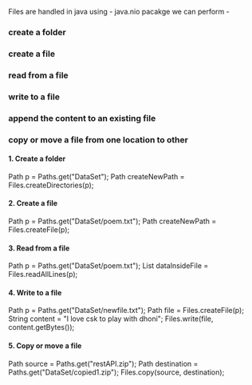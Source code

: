 Files are handled in java using - java.nio pacakge
we can perform - 
### create a folder
### create a file
### read from a file
### write to a file
### append the content to an existing file
### copy or move a file from one location to other

#### 1. Create a folder
Path p = Paths.get("DataSet");
Path createNewPath = Files.createDirectories(p);

#### 2. Create a file 
Path p = Paths.get("DataSet/poem.txt");
Path createNewPath  = Files.createFile(p);

#### 3. Read from a file 
Path p = Paths.get("DataSet/poem.txt");
List<String> dataInsideFile = Files.readAllLines(p);

#### 4. Write to a file 
Path p = Paths.get("DataSet/newfile.txt");
Path file = Files.createFile(p);
String content = "I love csk to play with dhoni";
Files.write(file, content.getBytes());

#### 5. Copy or move a file 
Path source = Paths.get("restAPI.zip");
Path destination  = Paths.get("DataSet/copied1.zip");
Files.copy(source, destination);
